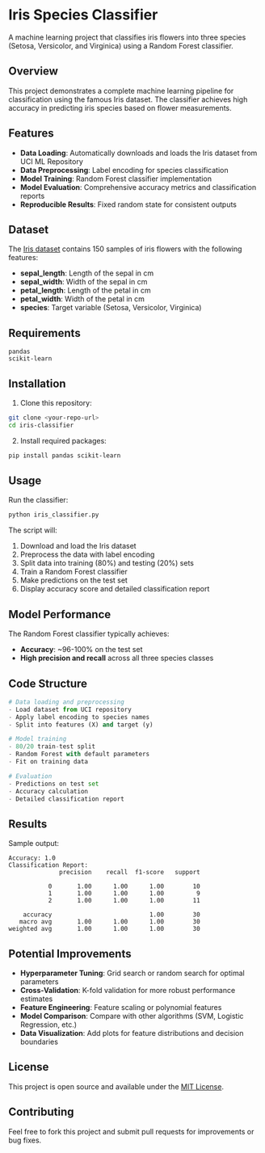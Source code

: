 # Iris Species Classifier

A machine learning project that classifies iris flowers into three species (Setosa, Versicolor, and Virginica) using a Random Forest classifier.

## Overview

This project demonstrates a complete machine learning pipeline for classification using the famous Iris dataset. The classifier achieves high accuracy in predicting iris species based on flower measurements.

## Features

- **Data Loading**: Automatically downloads and loads the Iris dataset from UCI ML Repository
- **Data Preprocessing**: Label encoding for species classification
- **Model Training**: Random Forest classifier implementation
- **Model Evaluation**: Comprehensive accuracy metrics and classification reports
- **Reproducible Results**: Fixed random state for consistent outputs

## Dataset

The [Iris dataset](https://archive.ics.uci.edu/ml/datasets/iris) contains 150 samples of iris flowers with the following features:

- **sepal_length**: Length of the sepal in cm
- **sepal_width**: Width of the sepal in cm  
- **petal_length**: Length of the petal in cm
- **petal_width**: Width of the petal in cm
- **species**: Target variable (Setosa, Versicolor, Virginica)

## Requirements

```
pandas
scikit-learn
```

## Installation

1. Clone this repository:
```bash
git clone <your-repo-url>
cd iris-classifier
```

2. Install required packages:
```bash
pip install pandas scikit-learn
```

## Usage

Run the classifier:

```bash
python iris_classifier.py
```

The script will:
1. Download and load the Iris dataset
2. Preprocess the data with label encoding
3. Split data into training (80%) and testing (20%) sets
4. Train a Random Forest classifier
5. Make predictions on the test set
6. Display accuracy score and detailed classification report

## Model Performance

The Random Forest classifier typically achieves:
- **Accuracy**: ~96-100% on the test set
- **High precision and recall** across all three species classes

## Code Structure

```python
# Data loading and preprocessing
- Load dataset from UCI repository
- Apply label encoding to species names
- Split into features (X) and target (y)

# Model training
- 80/20 train-test split
- Random Forest with default parameters
- Fit on training data

# Evaluation
- Predictions on test set
- Accuracy calculation
- Detailed classification report
```

## Results

Sample output:
```
Accuracy: 1.0
Classification Report:
              precision    recall  f1-score   support

           0       1.00      1.00      1.00        10
           1       1.00      1.00      1.00         9
           2       1.00      1.00      1.00        11

    accuracy                           1.00        30
   macro avg       1.00      1.00      1.00        30
weighted avg       1.00      1.00      1.00        30
```

## Potential Improvements

- **Hyperparameter Tuning**: Grid search or random search for optimal parameters
- **Cross-Validation**: K-fold validation for more robust performance estimates
- **Feature Engineering**: Feature scaling or polynomial features
- **Model Comparison**: Compare with other algorithms (SVM, Logistic Regression, etc.)
- **Data Visualization**: Add plots for feature distributions and decision boundaries

## License

This project is open source and available under the [MIT License](LICENSE).

## Contributing

Feel free to fork this project and submit pull requests for improvements or bug fixes.
